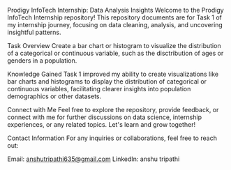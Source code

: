 Prodigy InfoTech Internship: Data Analysis Insights
Welcome to the Prodigy InfoTech Internship repository! This repository documents are for Task 1 of my internship journey, focusing on data cleaning, analysis, and uncovering insightful patterns.

Task Overview
Create a bar chart or histogram to visualize the distribution of a categorical or continuous variable, such as the disctribution of ages or genders in a population.

Knowledge Gained
Task 1 improved my ability to create visualizations like bar charts and histograms to display the distribution of categorical or continuous variables, facilitating clearer insights into population demographics or other datasets.

Connect with Me
Feel free to explore the repository, provide feedback, or connect with me for further discussions on data science, internship experiences, or any related topics. Let's learn and grow together!

Contact Information
For any inquiries or collaborations, feel free to reach out:

Email: anshutripathi635@gmail.com
LinkedIn: anshu tripathi

